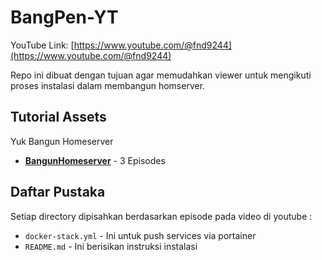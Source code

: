 # BangPen-YT

YouTube Link: [https://www.youtube.com/@fnd9244](https://www.youtube.com/@fnd9244)

Repo ini dibuat dengan tujuan agar memudahkan viewer untuk mengikuti proses instalasi dalam membangun homserver.

## Tutorial Assets
Yuk Bangun Homeserver

- **[BangunHomeserver](./BangunHomeserver/)** - 3 Episodes
## Daftar Pustaka

Setiap directory dipisahkan berdasarkan episode pada video di youtube :

- `docker-stack.yml` - Ini untuk push services via portainer
- `README.md` - Ini berisikan instruksi instalasi

